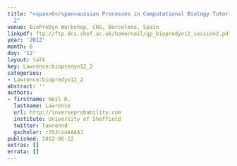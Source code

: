 ```yaml
---
title: "<span>G</span>aussian Processes in Computational Biology Tutorial: Session
  2"
venue: BioPreDyn Workshop, CRG, Barcelona, Spain
linkpdf: ftp://ftp.dcs.shef.ac.uk/home/neil/gp_biopredyn12_session2.pdf
year: '2012'
month: 6
day: '12'
layout: talk
key: Lawrence:biopredyn12_2
categories:
- Lawrence:biopredyn12_2
abstract: ''
authors:
- firstname: Neil D.
  lastname: Lawrence
  url: http://inverseprobability.com
  institute: University of Sheffield
  twitter: lawrennd
  gscholar: r3SJcvoAAAAJ
published: 2012-06-12
extras: []
errata: []
---
```

